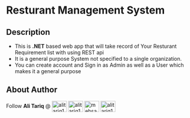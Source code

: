 # Resturant Management System
## Description
- This is **.NET** based web app that will take record of Your Resturant Requirement list with using REST api
- It is a general purpose System not specified to a single organization. 
- You can create account and Sign in as Admin as well as a User which makes it a general purpose

## About Author
 Follow **Ali Tariq** @ 
<a href="https://github.com/alitariq12369" target="blank"><img align="center" src="https://raw.githubusercontent.com/rahuldkjain/github-profile-readme-generator/master/src/images/icons/Social/github.svg" alt="alitariq12369" height="30" width="40" /></a>
<a href="https://linkedin.com/in/alitariq-12369" target="blank"><img align="center" src="https://raw.githubusercontent.com/rahuldkjain/github-profile-readme-generator/master/src/images/icons/Social/linked-in-alt.svg" alt="alitariq12369" height="30" width="40" /></a>
<a href="https://www.facebook.com/people/Ali-Tariq/100017773476778/" target="blank"><img align="center" src="https://raw.githubusercontent.com/rahuldkjain/github-profile-readme-generator/master/src/images/icons/Social/facebook.svg" alt="mehsaandev" height="30" width="40" /></a>
<a href="https://instagram.com/ali._._.tariq" target="blank"><img align="center" src="https://raw.githubusercontent.com/rahuldkjain/github-profile-readme-generator/master/src/images/icons/Social/instagram.svg" alt="alitariq12369" height="30" width="40" /></a>
